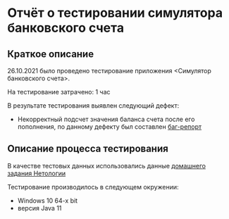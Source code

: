 # Отчёт о тестировании cимулятора банковского счета

## Краткое описание

26.10.2021 было проведено тестирование приложения <Симулятор банковского счета>.

На тестирование затрачено: 1 час

В результате тестирования выявлен следующий дефект:
*  Некорректный подсчет значения баланса счета после его пополнения, по данному дефекту был составлен [баг-репорт](https://github.com/MrNedd93/Bank/issues/1)


## Описание процесса тестирования

В качестве тестовых данных использовались данные [домашнего задания Нетологии](https://github.com/netology-code/javaqa-homeworks/blob/master/intro/MERGED.md)

Тестирование производилось в следующем окружении:
* Windows 10 64-x bit
* версия Java 11
